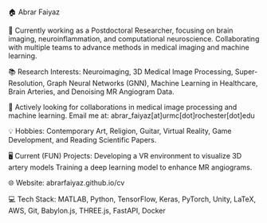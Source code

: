 🏠 Abrar Faiyaz

🏢 Currently working as a Postdoctoral Researcher, focusing on brain imaging, neuroinflammation, and computational neuroscience. Collaborating with multiple teams to advance methods in medical imaging and machine learning.

📚 Research Interests: Neuroimaging, 3D Medical Image Processing, Super-Resolution, Graph Neural Networks (GNN), Machine Learning in Healthcare, Brain Arteries, and Denoising MR Angiogram Data.

📧 Actively looking for collaborations in medical image processing and machine learning. Email me at: abrar_faiyaz[at]urmc[dot]rochester[dot]edu

💡 Hobbies:  Contemporary Art, Religion, Guitar, Virtual Reality, Game Development, and Reading Scientific Papers.

🖥️ Current (FUN) Projects:
Developing a VR environment to visualize 3D artery models
Training a deep learning model to enhance MR angiograms.

🌐 Website: abrarfaiyaz.github.io/cv

💻 Tech Stack: MATLAB, Python, TensorFlow, Keras, PyTorch, Unity, LaTeX, AWS, Git, Babylon.js, THREE.js, FastAPI, Docker
